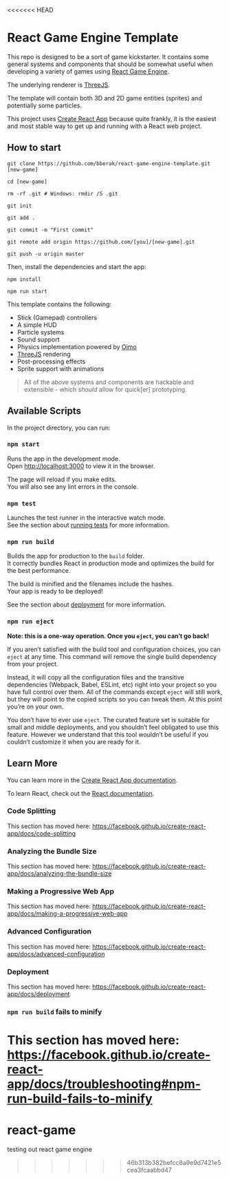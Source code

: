 <<<<<<< HEAD
# React Game Engine Template

This repo is designed to be a sort of game kickstarter. It contains some general systems and components that should be somewhat useful when developing a variety of games using [React Game Engine](https://github.com/bberak/react-game-engine).

The underlying renderer is [ThreeJS](https://github.com/mrdoob/three.js).

The template will contain both 3D and 2D game entities (sprites) and potentially some particles.

This project uses [Create React App](https://github.com/facebook/create-react-app) because quite frankly, it is the easiest and most stable way to get up and running with a React web project.

## How to start

```
git clone https://github.com/bberak/react-game-engine-template.git [new-game]

cd [new-game]

rm -rf .git # Windows: rmdir /S .git

git init

git add .

git commit -m "First commit"

git remote add origin https://github.com/[you]/[new-game].git

git push -u origin master
```

Then, install the dependencies and start the app:

```
npm install

npm run start
```

This template contains the following:

- Stick (Gamepad) controllers
- A simple HUD
- Particle systems
- Sound support
- Physics implementation powered by [Oimo](https://github.com/lo-th/Oimo.js/)
- [ThreeJS](https://github.com/mrdoob/three.js) rendering
- Post-processing effects
- Sprite support with animations

> All of the above systems and components are hackable and extensible - which *should* allow for quick[er] prototyping.

## Available Scripts

In the project directory, you can run:

### `npm start`

Runs the app in the development mode.<br>
Open [http://localhost:3000](http://localhost:3000) to view it in the browser.

The page will reload if you make edits.<br>
You will also see any lint errors in the console.

### `npm test`

Launches the test runner in the interactive watch mode.<br>
See the section about [running tests](https://facebook.github.io/create-react-app/docs/running-tests) for more information.

### `npm run build`

Builds the app for production to the `build` folder.<br>
It correctly bundles React in production mode and optimizes the build for the best performance.

The build is minified and the filenames include the hashes.<br>
Your app is ready to be deployed!

See the section about [deployment](https://facebook.github.io/create-react-app/docs/deployment) for more information.

### `npm run eject`

**Note: this is a one-way operation. Once you `eject`, you can’t go back!**

If you aren’t satisfied with the build tool and configuration choices, you can `eject` at any time. This command will remove the single build dependency from your project.

Instead, it will copy all the configuration files and the transitive dependencies (Webpack, Babel, ESLint, etc) right into your project so you have full control over them. All of the commands except `eject` will still work, but they will point to the copied scripts so you can tweak them. At this point you’re on your own.

You don’t have to ever use `eject`. The curated feature set is suitable for small and middle deployments, and you shouldn’t feel obligated to use this feature. However we understand that this tool wouldn’t be useful if you couldn’t customize it when you are ready for it.

## Learn More

You can learn more in the [Create React App documentation](https://facebook.github.io/create-react-app/docs/getting-started).

To learn React, check out the [React documentation](https://reactjs.org/).

### Code Splitting

This section has moved here: https://facebook.github.io/create-react-app/docs/code-splitting

### Analyzing the Bundle Size

This section has moved here: https://facebook.github.io/create-react-app/docs/analyzing-the-bundle-size

### Making a Progressive Web App

This section has moved here: https://facebook.github.io/create-react-app/docs/making-a-progressive-web-app

### Advanced Configuration

This section has moved here: https://facebook.github.io/create-react-app/docs/advanced-configuration

### Deployment

This section has moved here: https://facebook.github.io/create-react-app/docs/deployment

### `npm run build` fails to minify

This section has moved here: https://facebook.github.io/create-react-app/docs/troubleshooting#npm-run-build-fails-to-minify
=======
# react-game
testing out react game engine
>>>>>>> 46b313b382befcc8a9e9d7421e5cea3fcaabbd47

